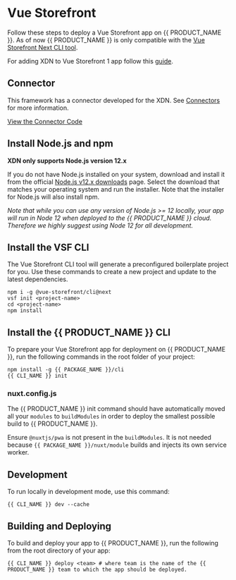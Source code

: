 # Vue Storefront

Follow these steps to deploy a Vue Storefront app on {{ PRODUCT_NAME }}. As of now {{ PRODUCT_NAME }} is only compatible with the [Vue Storefront Next CLI tool](https://docs-next.vuestorefront.io/commercetools/getting-started.html#with-vue-storefront-cli-recommended).

For adding XDN to Vue Storefront 1 app follow this [guide](/guides/vsf1).

## Connector

This framework has a connector developed for the XDN. See [Connectors](connectors) for more information.

[View the Connector Code](https://github.com/moovweb-docs/xdn-connectors/tree/main/xdn-vue-storefront-connector?button)

## Install Node.js and npm

**XDN only supports Node.js version 12.x**

If you do not have Node.js installed on your system, download and install it from the official [Node.js v12.x downloads](https://nodejs.org/dist/latest-v12.x/) page. Select the download that matches your operating system and run the installer. Note that the installer for Node.js will also install npm.

_Note that while you can use any version of Node.js >= 12 locally, your app will run in Node 12 when deployed to the {{ PRODUCT_NAME }} cloud. Therefore we highly suggest using Node 12 for all development._

## Install the VSF CLI

The Vue Storefront CLI tool will generate a preconfigured boilerplate project for you. Use these commands to create a new project and update to the latest dependencies.

```
npm i -g @vue-storefront/cli@next
vsf init <project-name>
cd <project-name>
npm install
```

## Install the {{ PRODUCT_NAME }} CLI

To prepare your Vue Storefront app for deployment on {{ PRODUCT_NAME }}, run the following commands in the root folder of your project:

```
npm install -g {{ PACKAGE_NAME }}/cli
{{ CLI_NAME }} init
```

### nuxt.config.js

The {{ PRODUCT_NAME }} init command should have automatically moved all your `modules` to `buildModules` in order to deploy the smallest possible build to {{ PRODUCT_NAME }}.

Ensure `@nuxtjs/pwa` is not present in the `buildModules`. It is not needed because `{{ PACKAGE_NAME }}/nuxt/module` builds and injects its own service worker.

## Development

To run locally in development mode, use this command:

```
{{ CLI_NAME }} dev --cache
```

## Building and Deploying

To build and deploy your app to {{ PRODUCT_NAME }}, run the following from the root directory of your app:

```
{{ CLI_NAME }} deploy <team> # where team is the name of the {{ PRODUCT_NAME }} team to which the app should be deployed.
```
